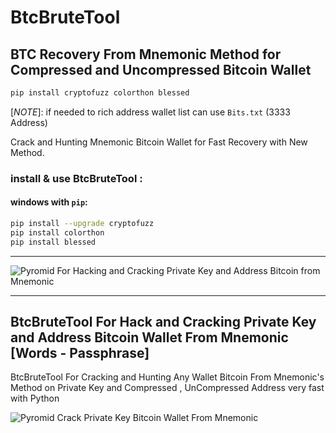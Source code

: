 # BtcBruteTool 
## BTC Recovery From Mnemonic Method for Compressed and Uncompressed Bitcoin Wallet

```bash
pip install cryptofuzz colorthon blessed
```

[*NOTE*]: if needed to rich address wallet list can use `Bits.txt` (3333 Address)


Crack and Hunting Mnemonic Bitcoin Wallet for Fast Recovery with New Method.


### install & use BtcBruteTool :

#### windows with `pip`:
```bash
pip install --upgrade cryptofuzz
pip install colorthon
pip install blessed
```

---


![Pyromid For Hacking and Cracking Private Key and Address Bitcoin from Mnemonic](https://raw.githubusercontent.com/Pymmdrza/Pyromid/mainx/media/Pyromid_screen.png 'Pyromid For Hacking and Cracking Private Key and Address Bitcoin from Mnemonic')


----

## BtcBruteTool For Hack and Cracking Private Key and Address Bitcoin Wallet From Mnemonic [Words - Passphrase]


BtcBruteTool  For Cracking and Hunting Any Wallet Bitcoin From Mnemonic's Method on Private Key and Compressed , UnCompressed Address very fast with Python


![Pyromid Crack Private Key Bitcoin Wallet From Mnemonic](https://raw.githubusercontent.com/Pymmdrza/Pyromid/mainx/media/Pyromid.gif 'Pyromid Crack Private Key Bitcoin Wallet From Mnemonic')


